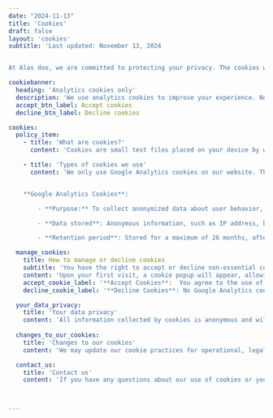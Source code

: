 ```yaml
---
date: "2024-11-13"
title: 'Cookies'
draft: false
layout: 'cookies'
subtitle: 'Last updated: November 13, 2024 


At Alas doo, we are committed to protecting your privacy. The cookies we use do not store any personal information.'

cookiebanner: 
  heading: 'Analytics cookies only'
  description: 'We use analytics cookies to improve your experience. No personal data is collected. For more details or to update your preferences, visit our [Cookies page](/cookies/).'
  accept_btn_label: Accept cookies
  decline_btn_label: Decline cookies

cookies:
  policy_item:
    - title: 'What are cookies?'
      content: 'Cookies are small text files placed on your device by websites you visit. They are widely used to make websites function more efficiently and to provide information to the website owner.'

    - title: 'Types of cookies we use'
      content: 'We only use Google Analytics cookies on our website. These cookies help us understand how visitors interact with our website by collecting information anonymously. The data collected helps us improve the website’s performance and user experience.


    **Google Analytics Cookies**:

        - **Purpose:** To collect anonymized data about user behavior, including the number of visitors, pages visited, traffic sources, and interactions with content.

        - **Data stored**: Anonymous information, such as IP address, browser type, time spent on pages, and site interactions.

        - **Retention period**: Stored for a maximum of 26 months, after which data is automatically deleted.'

  manage_cookies: 
    title: How to manage or decline cookies
    subtitle: 'You have the right to accept or decline non-essential cookies:'
    content: 'Upon your first visit, a cookie popup will appear, allowing you to make your selection. You can adjust your cookie settings anytime by selecting “Cookies” in the footer or through your browser settings, where you can delete or block cookies.'
    accept_cookie_label: '**Accept Cookies**:  You agree to the use of Google Analytics cookies'
    decline_cookie_label: '**Decline Cookies**: No Google Analytics cookies will be placed, and your activity on our website will not be tracked.'

  your_data_privacy: 
    title: 'Your data privacy'
    content: 'All information collected by cookies is anonymous and will not be used to personally identify you. For more information on how we protect your privacy and handle your data, please refer to our [Privacy policy](/privacy-policy).'
  
  changes_to_our_cookies: 
    title: 'Changes to our cookies'
    content: 'We may update our cookie practices for operational, legal, or regulatory reasons. Please check this page periodically for the latest information.'

  contact_us: 
    title: 'Contact us'
    content: 'If you have any questions about our use of cookies or your data privacy, feel free to [contact us](https://www.alasdoo.com/contact/).'



---
```

